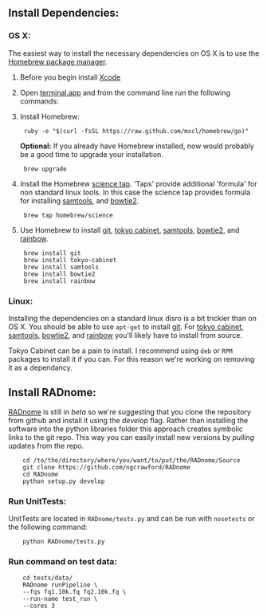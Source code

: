 ## Install Dependencies:

### OS X:

The easiest way to install the necessary dependencies on OS X is to use the [Homebrew package manager][1].

1. Before you begin install [Xcode][10] 

1. Open [terminal.app][7] and from the command line run the following commands:

1. Install Homebrew:

        ruby -e "$(curl -fsSL https://raw.github.com/mxcl/homebrew/go)"

    **Optional:** If you already have Homebrew installed, now would probably be a good time to upgrade your installation.

        brew upgrade

2. Install the Homebrew [science tap][2]. 'Taps' provide additional 'formula' for non standard linux tools. In this case the science tap provides formula for installing [samtools][4], and [bowtie2][5].

        brew tap homebrew/science

3. Use Homebrew to install [git][6], [tokyo cabinet][3], [samtools][4], [bowtie2][5], and [rainbow][9].

        brew install git
        brew install tokyo-cabinet
        brew install samtools
        brew install bowtie2
        brew install rainbow

### Linux:

Installing the dependencies on a standard linux disro is a bit trickier than on OS X. You should be able to use `apt-get` to install [git][6]. For [tokyo cabinet][3], [samtools][4], [bowtie2][5], and [rainbow][9] you'll likely have to install from source.

Tokyo Cabinet can be a pain to install. I recommend using `deb` or `RPM` packages to install it if you can. For this reason we're working on removing it as a dependancy. 

## Install RADnome:

[RADnome][8] is still in *beta* so we're suggesting that you clone the repository from github and install it using the *develop* flag. Rather than installing the software into the python libraries folder this approach creates symbolic links to the git repo. This way you can easily install new versions by *pulling* updates from the repo.

        cd /to/the/directory/where/you/want/to/put/the/RADnome/Source
        git clone https://github.com/ngcrawford/RADnome
        cd RADnome
        python setup.py develop

### Run UnitTests:

UnitTests are located in `RADnome/tests.py` and can be run with `nosetests` or the following command:

        python RADnome/tests.py

### Run command on test data:

        cd tests/data/
        RADnome runPipeline \
        --fqs fq1.10k.fq fq2.10k.fq \
        --run-name test_run \
        --cores 3

[1]: http://mxcl.github.io/homebrew/
[2]: https://github.com/Homebrew/homebrew-science
[3]: http://fallabs.com/tokyocabinet/
[4]: http://samtools.sourceforge.net/
[5]: http://bowtie-bio.sourceforge.net/bowtie2/index.shtml
[6]: http://git-scm.com/
[7]: http://en.wikipedia.org/wiki/Terminal_(OS_X)
[8]: radnome.org
[9]: http://sourceforge.net/projects/bio-rainbow/
[10]: https://developer.apple.com/xcode/‎

